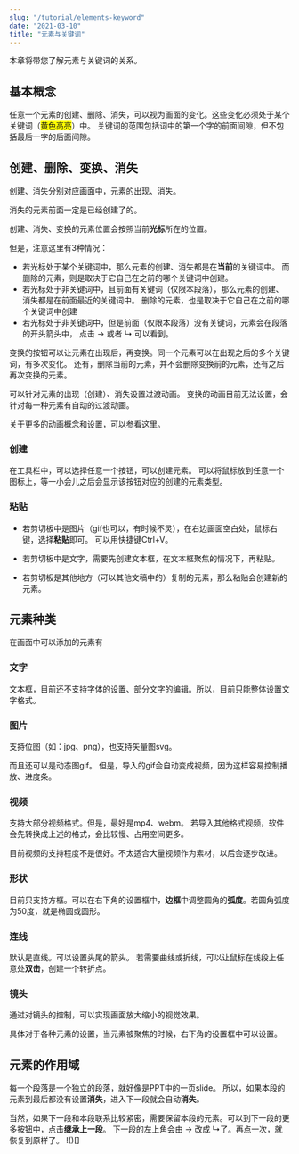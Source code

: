```yaml
---
slug: "/tutorial/elements-keyword"
date: "2021-03-10"
title: "元素与关键词"
---
```


本章将带您了解元素与关键词的关系。

## 基本概念
任意一个元素的创建、删除、消失，可以视为画面的变化。这些变化必须处于某个关键词（<span style="background: yellow">黄色高亮</span>）中。
关键词的范围包括词中的第一个字的前面间隙，但不包括最后一字的后面间隙。

## 创建、删除、变换、消失

创建、消失分别对应画面中，元素的出现、消失。

消失的元素前面一定是已经创建了的。

创建、消失、变换的元素位置会按照当前**光标**所在的位置。

但是，注意这里有3种情况：
- 若光标处于某个关键词中，那么元素的创建、消失都是在**当前**的关键词中。
而删除的元素，则是取决于它自己在之前的哪个关键词中创建。
- 若光标处于非关键词中，且前面有关键词（仅限本段落），那么元素的创建、消失都是在前面最近的关键词中。
删除的元素，也是取决于它自己在之前的哪个关键词中创建
- 若光标处于非关键词中，但是前面（仅限本段落）没有关键词，元素会在段落的开头箭头中，
点击 → 或者 ↳ 可以看到。

变换的按钮可以让元素在出现后，再变换。同一个元素可以在出现之后的多个关键词，有多次变化。
还有，删除当前的元素，并不会删除变换前的元素，还有之后再次变换的元素。

可以针对元素的出现（创建）、消失设置过渡动画。
变换的动画目前无法设置，会针对每一种元素有自动的过渡动画。

关于更多的动画概念和设置，可以[参看这里](/tutorial/make-animation)。

### 创建
在工具栏中，可以选择任意一个按钮，可以创建元素。
可以将鼠标放到任意一个图标上，等一小会儿之后会显示该按钮对应的创建的元素类型。

### 粘贴
- 若剪切板中是图片（gif也可以，有时候不灵），在右边画面空白处，鼠标右键，选择**粘贴**即可。
可以用快捷键Ctrl+V。

- 若剪切板中是文字，需要先创建文本框，在文本框聚焦的情况下，再粘贴。

- 若剪切板是其他地方（可以其他文稿中的）复制的元素，那么粘贴会创建新的元素。

## 元素种类
在画面中可以添加的元素有

### 文字
文本框，目前还不支持字体的设置、部分文字的编辑。所以，目前只能整体设置文字格式。
### 图片
支持位图（如：jpg、png），也支持矢量图svg。

而且还可以是动态图gif。
但是，导入的gif会自动变成视频，因为这样容易控制播放、进度条。

### 视频
支持大部分视频格式。但是，最好是mp4、webm。
若导入其他格式视频，软件会先转换成上述的格式，会比较慢、占用空间更多。

目前视频的支持程度不是很好。不太适合大量视频作为素材，以后会逐步改进。

### 形状
目前只支持方框。可以在右下角的设置框中，**边框**中调整圆角的**弧度**。若圆角弧度为50度，就是椭圆或圆形。
### 连线
默认是直线。可以设置头尾的箭头。
若需要曲线或折线，可以让鼠标在线段上任意处**双击**，创建一个转折点。
### 镜头
通过对镜头的控制，可以实现画面放大缩小的视觉效果。

具体对于各种元素的设置，当元素被聚焦的时候，右下角的设置框中可以设置。

## 元素的作用域
每一个段落是一个独立的段落，就好像是PPT中的一页slide。
所以，如果本段的元素到最后都没有设置**消失**，进入下一段就会自动**消失**。

当然，如果下一段和本段联系比较紧密，需要保留本段的元素。可以到下一段的更多按钮中，点击**继承上一段**。
下一段的左上角会由 → 改成 ↳了。再点一次，就恢复到原样了。
!()[]

## 